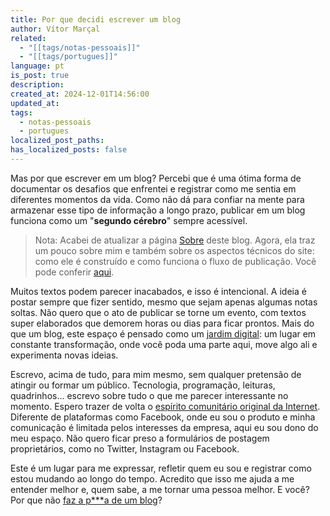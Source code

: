 ```yaml
---
title: Por que decidi escrever um blog
author: Vítor Marçal
related:
  - "[[tags/notas-pessoais]]"
  - "[[tags/portugues]]"
language: pt
is_post: true
description: 
created_at: 2024-12-01T14:56:00
updated_at: 
tags:
  - notas-pessoais
  - portugues
localized_post_paths: 
has_localized_posts: false
---
```


Mas por que escrever em um blog? Percebi que é uma ótima forma de documentar os desafios que enfrentei e registrar como me sentia em diferentes momentos da vida. Como não dá para confiar na mente para armazenar esse tipo de informação a longo prazo, publicar em um blog funciona como um "**segundo cérebro**" sempre acessível.

> Nota: Acabei de atualizar a página [Sobre](sobre) deste blog. Agora, ela traz um pouco sobre mim e também sobre os aspectos técnicos do site: como ele é construído e como funciona o fluxo de publicação. Você pode conferir [aqui](sobre).

Muitos textos podem parecer inacabados, e isso é intencional. A ideia é postar sempre que fizer sentido, mesmo que sejam apenas algumas notas soltas. Não quero que o ato de publicar se torne um evento, com textos super elaborados que demorem horas ou dias para ficar prontos. Mais do que um blog, este espaço é pensado como um [jardim digital](https://maggieappleton.com/garden-history): um lugar em constante transformação, onde você poda uma parte aqui, move algo ali e experimenta novas ideias.

Escrevo, acima de tudo, para mim mesmo, sem qualquer pretensão de atingir ou formar um público. Tecnologia, programação, leituras, quadrinhos... escrevo sobre tudo o que me parecer interessante no momento. Espero trazer de volta o [espírito comunitário original da Internet](https://www.theverge.com/23513418/bring-back-personal-blogging). Diferente de plataformas como Facebook, onde eu sou o produto e minha comunicação é limitada pelos interesses da empresa, aqui eu sou dono do meu espaço. Não quero ficar preso a formulários de postagem proprietários, como no Twitter, Instagram ou Facebook.

Este é um lugar para me expressar, refletir quem eu sou e registrar como estou mudando ao longo do tempo. Acredito que isso me ajuda a me entender melhor e, quem sabe, a me tornar uma pessoa melhor. E você? Por que não [faz a p\*\*\*a de um blog](https://crieaporradeum.blog/)?